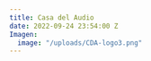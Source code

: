 ```yaml
---
title: Casa del Audio
date: 2022-09-24 23:54:00 Z
Imagen:
  image: "/uploads/CDA-logo3.png"
---
```


